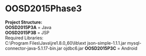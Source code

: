 # OOSD2015Phase3
**Project Structure:**  
**OOSD2015P3A** = Java  
**OOSD2015P3B** = JSP  
Required Libraries:  
C:\Program Files\Java\jre1.8.0_60\lib\ext
	json-simple-1.1.1.jar
	mysql-connector-java-5.1.17-bin.jar
	ojdbc6.jar
**OOSD2015P3C** = Android  
